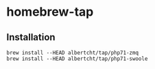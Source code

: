 # homebrew-tap

## Installation

```
brew install --HEAD albertcht/tap/php71-zmq
brew install --HEAD albertcht/tap/php71-swoole
```
